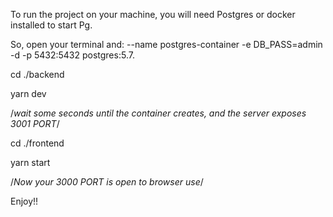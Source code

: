 To run the project on your machine, you will need Postgres or docker installed to start Pg.

So, open your terminal and: 
--name postgres-container -e DB_PASS=admin -d -p 5432:5432 postgres:5.7. 

cd ./backend 

yarn dev

/*wait some seconds until the container creates, and the server exposes 3001 PORT*/

cd ./frontend

yarn start 

/*Now your 3000 PORT is open to browser use*/

Enjoy!!
 